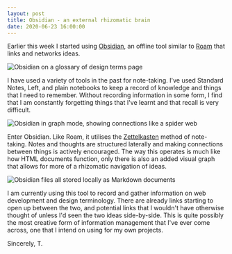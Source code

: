 ```yaml
---
layout: post
title: Obsidian - an external rhizomatic brain
date: 2020-06-23 16:00:00
---
```


Earlier this week I started using [Obsidian](https://obsidian.md), an offline tool similar to [Roam](https://roamresearch.com) that links and networks ideas.

![Obsidian on a glossary of design terms page](/media/obsidian1.png)

I have used a variety of tools in the past for note-taking. I've used Standard Notes, Left, and plain notebooks to keep a record of knowledge and things that I need to remember. Without recording information in some form, I find that I am constantly forgetting things that I've learnt and that recall is very difficult.

![Obsidian in graph mode, showing connections like a spider web](/media/obsidian2.png)

Enter Obsidian. Like Roam, it utilises the [Zettelkasten](https://en.wikipedia.org/wiki/Zettelkasten) method of note-taking. Notes and thoughts are structured laterally and making connections between things is actively encouraged. The way this operates is much like how HTML documents function, only there is also an added visual graph that allows for more of a rhizomatic navigation of ideas.

![Obsidian files all stored locally as Markdown documents](/media/obsidian3.png)

I am currently using this tool to record and gather information on web development and design terminology. There are already links starting to open up between the two, and potential links that I wouldn't have otherwise thought of unless I'd seen the two ideas side-by-side. This is quite possibly the most creative form of information management that I've ever come across, one that I intend on using for my own projects.

Sincerely,
T.